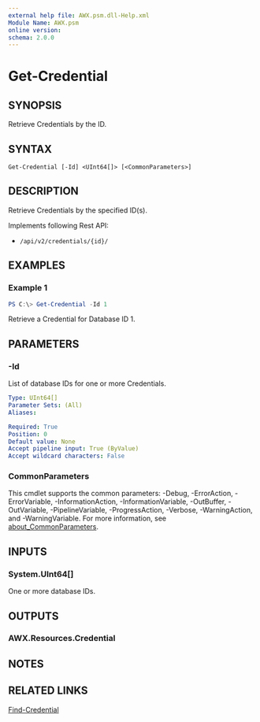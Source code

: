 ```yaml
---
external help file: AWX.psm.dll-Help.xml
Module Name: AWX.psm
online version:
schema: 2.0.0
---
```


# Get-Credential

## SYNOPSIS
Retrieve Credentials by the ID.

## SYNTAX

```
Get-Credential [-Id] <UInt64[]> [<CommonParameters>]
```

## DESCRIPTION
Retrieve Credentials by the specified ID(s).

Implements following Rest API:  
- `/api/v2/credentials/{id}/`  

## EXAMPLES

### Example 1
```powershell
PS C:\> Get-Credential -Id 1
```

Retrieve a Credential for Database ID 1.

## PARAMETERS

### -Id
List of database IDs for one or more Credentials.

```yaml
Type: UInt64[]
Parameter Sets: (All)
Aliases:

Required: True
Position: 0
Default value: None
Accept pipeline input: True (ByValue)
Accept wildcard characters: False
```

### CommonParameters
This cmdlet supports the common parameters: -Debug, -ErrorAction, -ErrorVariable, -InformationAction, -InformationVariable, -OutBuffer, -OutVariable, -PipelineVariable, -ProgressAction, -Verbose, -WarningAction, and -WarningVariable. For more information, see [about_CommonParameters](http://go.microsoft.com/fwlink/?LinkID=113216).

## INPUTS

### System.UInt64[]
One or more database IDs.

## OUTPUTS

### AWX.Resources.Credential
## NOTES

## RELATED LINKS

[Find-Credential](Find-Credential.md)
